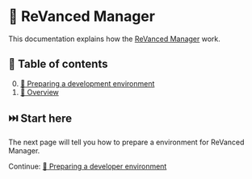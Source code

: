 # 💊 ReVanced Manager
This documentation explains how the [ReVanced Manager](https://github.com/ReVanced/revanced-manager) work.

## 📖 Table of contents
0. [💼 Preparing a development environment](0_preparation.md)
1. [💁 Overview](1_overview.md)

## ⏭️ Start here
The next page will tell you how to prepare a environment for ReVanced Manager.

Continue: [💼 Preparing a developer environment](0_preparation.md)
